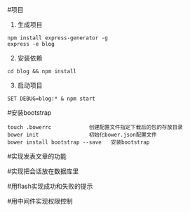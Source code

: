 #项目
1. 生成项目
```
npm install express-generator -g
express -e blog
```
2. 安装依赖 
```
cd blog && npm install
```
3. 启动项目
```
SET DEBUG=blog:* & npm start
```


#安装bootstrap
```
touch .bowerrc            创建配置文件指定下载后的包的存放目录
bower init                初始化bower.json配置文件
bower install bootstrap --save   安装bootstrap
```

#实现发表文章的功能

#实现把会话放在数据库里

#用flash实现成功和失败的提示

#用中间件实现权限控制